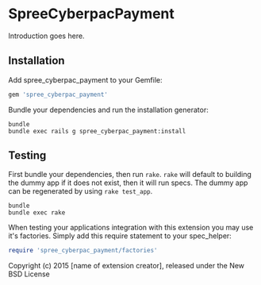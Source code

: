SpreeCyberpacPayment
====================

Introduction goes here.

Installation
------------

Add spree_cyberpac_payment to your Gemfile:

```ruby
gem 'spree_cyberpac_payment'
```

Bundle your dependencies and run the installation generator:

```shell
bundle
bundle exec rails g spree_cyberpac_payment:install
```

Testing
-------

First bundle your dependencies, then run `rake`. `rake` will default to building the dummy app if it does not exist, then it will run specs. The dummy app can be regenerated by using `rake test_app`.

```shell
bundle
bundle exec rake
```

When testing your applications integration with this extension you may use it's factories.
Simply add this require statement to your spec_helper:

```ruby
require 'spree_cyberpac_payment/factories'
```

Copyright (c) 2015 [name of extension creator], released under the New BSD License
